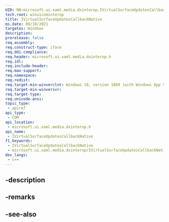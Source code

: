 ```yaml
---
UID: NN:microsoft.ui.xaml.media.dxinterop.IVirtualSurfaceUpdatesCallbackNative
tech.root: winuicominterop
title: IVirtualSurfaceUpdatesCallbackNative
ms.date: 09/10/2021
targetos: Windows
description: 
prerelease: false
req.assembly: 
req.construct-type: iface
req.ddi-compliance: 
req.header: microsoft.ui.xaml.media.dxinterop.h
req.idl: 
req.include-header: 
req.max-support: 
req.namespace: 
req.redist: 
req.target-min-winverclnt: Windows 10, version 1809 (with Windows App SDK 0.5 or later)
req.target-min-winversvr: 
req.target-type: 
req.unicode-ansi: 
topic_type:
 - apiref
api_type:
 - COM
api_location:
 - microsoft.ui.xaml.media.dxinterop.h
api_name:
 - IVirtualSurfaceUpdatesCallbackNative
f1_keywords:
 - IVirtualSurfaceUpdatesCallbackNative
 - microsoft.ui.xaml.media.dxinterop/IVirtualSurfaceUpdatesCallbackNative
dev_langs:
 - c++
---
```


## -description

## -remarks

## -see-also

